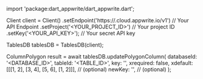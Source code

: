 import 'package:dart_appwrite/dart_appwrite.dart';

Client client = Client()
    .setEndpoint('https://<REGION>.cloud.appwrite.io/v1') // Your API Endpoint
    .setProject('<YOUR_PROJECT_ID>') // Your project ID
    .setKey('<YOUR_API_KEY>'); // Your secret API key

TablesDB tablesDB = TablesDB(client);

ColumnPolygon result = await tablesDB.updatePolygonColumn(
    databaseId: '<DATABASE_ID>',
    tableId: '<TABLE_ID>',
    key: '',
    xrequired: false,
    xdefault: [[[1, 2], [3, 4], [5, 6], [1, 2]]], // (optional)
    newKey: '', // (optional)
);
